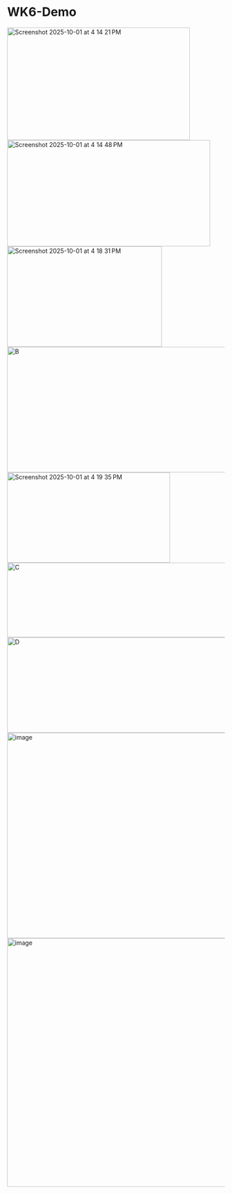 # WK6-Demo
<img width="423" height="261" alt="Screenshot 2025-10-01 at 4 14 21 PM" src="https://github.com/user-attachments/assets/a40207d0-e16d-474a-b165-2b08b775509c" />
<img width="470" height="246" alt="Screenshot 2025-10-01 at 4 14 48 PM" src="https://github.com/user-attachments/assets/02541afd-f7c2-47d2-9a42-90e387a004cb" />
<img width="358" height="233" alt="Screenshot 2025-10-01 at 4 18 31 PM" src="https://github.com/user-attachments/assets/2c416451-cdb2-4c62-8dc6-8578a1b640a9" />
<img width="659" height="291" alt="B" src="https://github.com/user-attachments/assets/c4f1855c-1cdb-4e87-b6d6-1733eaf79808" />
<img width="377" height="209" alt="Screenshot 2025-10-01 at 4 19 35 PM" src="https://github.com/user-attachments/assets/1cd99eec-d9ad-430a-83cf-3771df701a3c" />
<img width="659" height="173" alt="C" src="https://github.com/user-attachments/assets/0db68da0-47aa-455d-845b-282db5b54260" />
<img width="669" height="221" alt="D" src="https://github.com/user-attachments/assets/8d69a9d0-29b5-42ad-a479-7a91d35e3a16" />
<img width="1194" height="476" alt="image" src="https://github.com/user-attachments/assets/5edd25d6-8a51-45a8-8a81-b49ed49f5a8b" />
<img width="1554" height="576" alt="image" src="https://github.com/user-attachments/assets/f5c1cddb-606a-4554-ad1b-61b096ee06ed" />
